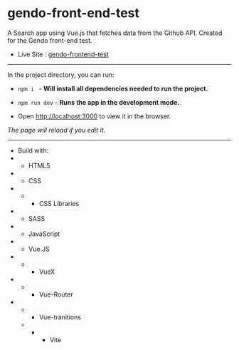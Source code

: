 # gendo-front-end-test
A Search app using Vue.js that fetches data from the Github API. Created for the Gendo front-end test. 

- Live Site : <a href="https://pedro-github-profiles.netlify.app" target="_blank" alt="">gendo-frontend-test</a>
***

In the project directory, you can run:

-  ```npm i ```  - **Will install all dependencies needed to run the project.**

-  ```npm run dev``` - **Runs the app in the development mode.**
-  Open <a href="http://localhost:3000" target="_blank" alt="">http://localhost:3000</a> to view it in the browser.

_The page will reload if you edit it_.
***


- Build with:
- - HTML5
- - CSS
- - - CSS Libraries
- - SASS
- - JavaScript
- - Vue.JS
- - - VueX
- - - Vue-Router
- - - Vue-tranitions
  - - - Vite
